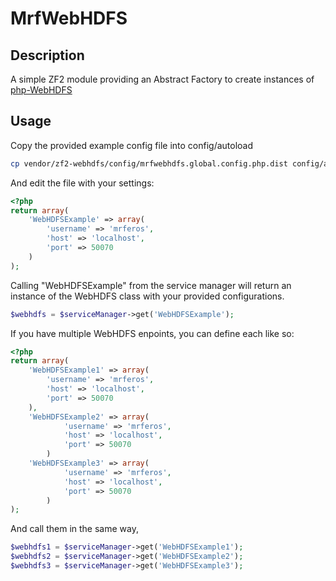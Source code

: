 # MrfWebHDFS

## Description 

A simple ZF2 module providing an Abstract Factory to create instances of [php-WebHDFS](https://github.com/mrferos/php-WebHDFS)

## Usage

Copy the provided example config file into config/autoload
```bash
cp vendor/zf2-webhdfs/config/mrfwebhdfs.global.config.php.dist config/autoload/mrfwebhdfs.global.config.php
```

And edit the file with your settings:
```php
<?php
return array(
    'WebHDFSExample' => array(
        'username' => 'mrferos',
        'host' => 'localhost',
        'port' => 50070
    )
);
```

Calling "WebHDFSExample" from the service manager will return an instance of the WebHDFS class with your provided configurations.
```php
$webhdfs = $serviceManager->get('WebHDFSExample');
```

If you have multiple WebHDFS enpoints, you can define each like so:
```php
<?php
return array(
    'WebHDFSExample1' => array(
        'username' => 'mrferos',
        'host' => 'localhost',
        'port' => 50070
    ),
    'WebHDFSExample2' => array(
            'username' => 'mrferos',
            'host' => 'localhost',
            'port' => 50070
        )
    'WebHDFSExample3' => array(
            'username' => 'mrferos',
            'host' => 'localhost',
            'port' => 50070
        )
);
```

And call them in the same way,
```php
$webhdfs1 = $serviceManager->get('WebHDFSExample1');
$webhdfs2 = $serviceManager->get('WebHDFSExample2');
$webhdfs3 = $serviceManager->get('WebHDFSExample3');
```
